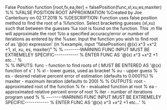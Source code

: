 False Position
function [root,fx,ea,iter] = falsePosition(func,xl,xu,es,maxiter)
%%
%FALSE POSITION ROOT APPROXIMATION
%Created by Joe Canterbury on 02.17.2018
%
%DESCRIPTION:   Function uses false position method to find the root of a 
%function. Select bracketing guesses (xl,xu) such that between the guesses 
%a root is found on the function. This .m file will approximate the root 
%to a specified accuracy/error or number of iterations as entered by the 
%user. Input the function you wish to find root of as '@(x) expression' (in
%example, input "falsePosition( @(x) x^3 +x^2 +1, xl, xu, es, maxiter)"
%
% --------WARNING FUNC INPUT MUST BE EXTREMELEY SPECIFIC------------
%                ENTER FUNC AS '@(x) x^3 +x^2 +1 etc...'
%                       
%
% INPUTS: func - function to find roots of ( MUST BE ENTERED AS '@(x) function of x' )
%         xl - lower guess, used as bracket
%         xu - upper guess
%         es - desired relative percent error of estimation (defaults to 0.0001%)
%         maxiter - maximum iteration (defaults to 200)
%
% OUTPUTS: root - approximated root of the function
%          fx - evaluated function at root
%          ea - approximated relative percent error of root
%          iter - number of iterations program used
%
% --------WARNING FUNC INPUT MUST BE EXTREMELEY SPECIFIC------------
%                ENTER FUNC AS '@(x) x^3 +x^2 +1 etc...'
%
